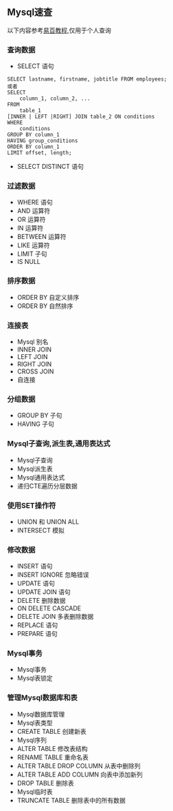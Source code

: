 ## Mysql速查
以下内容参考[易百教程][易百教程],仅用于个人查询

### 查询数据
- SELECT 语句
```
SELECT lastname, firstname, jobtitle FROM employees;
或者
SELECT
    column_1, column_2, ...
FROM
    table_1
[INNER | LEFT |RIGHT] JOIN table_2 ON conditions
WHERE
    conditions
GROUP BY column_1
HAVING group_conditions
ORDER BY column_1
LIMIT offset, length;
```
- SELECT DISTINCT 语句
### 过滤数据
- WHERE 语句
- AND 运算符
- OR 运算符
- IN 运算符
- BETWEEN 运算符
- LIKE 运算符
- LIMIT 子句
- IS NULL

### 排序数据
- ORDER BY 自定义排序
- ORDER BY 自然排序

### 连接表
- Mysql 别名
- INNER JOIN
- LEFT JOIN
- RIGHT JOIN
- CROSS JOIN
- 自连接

### 分组数据
- GROUP BY 子句
- HAVING 子句

### Mysql子查询,派生表,通用表达式
- Mysql子查询
- Mysql派生表
- Mysql通用表达式
- 递归CTE遍历分层数据

### 使用SET操作符
- UNION 和 UNION ALL
- INTERSECT 模拟

### 修改数据
- INSERT 语句
- INSERT IGNORE 忽略错误
- UPDATE 语句
- UPDATE JOIN 语句
- DELETE 删除数据
- ON DELETE CASCADE
- DELETE JOIN 多表删除数据
- REPLACE 语句
- PREPARE 语句

### Mysql事务
- Mysql事务
- Mysql表锁定

### 管理Mysql数据库和表
- Mysql数据库管理
- Mysql表类型
- CREATE TABLE 创建新表
- Mysql序列
- ALTER TABLE 修改表结构
- RENAME TABLE 重命名表
- ALTER TABLE DROP COLUMN 从表中删除列
- ALTER TABLE ADD COLUMN 向表中添加新列
- DROP TABLE 删除表
- Mysql临时表
- TRUNCATE TABLE 删除表中的所有数据



[易百教程]: https://www.yiibai.com/mysql/basic-mysql.html
